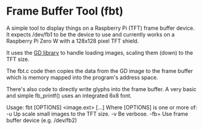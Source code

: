 # Frame Buffer Tool (fbt)

A simple tool to display things on a Raspberry Pi (TFT) frame buffer
device. It expects /dev/fb1 to be the device to use and currently
works on a Raspberry Pi Zero W with a 128x128 pixel TFT shield.

It uses the [GD library](https://libgd.github.io/) to handle loading
images, scaling them (down) to the TFT size.

The fbt.c code then copies the data from the GD image to the frame
buffer which is memory mapped into the program's address space.

There's also code to directly write glyphs into the frame buffer.
A very basic and simple fb_printf() uses an integrated 6x8 font.

Usage: fbt [OPTIONS] <image.ext> […]
Where [OPTIONS] is one or more of:
-u        Up scale small images to the TFT size.
-v        Be verbose.
-fb=<dev> Use frame buffer device <dev> (e.g. /dev/fb2)

